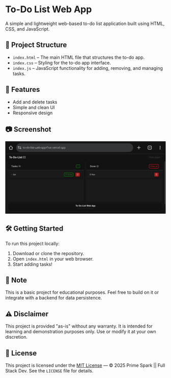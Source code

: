# To-Do List Web App

A simple and lightweight web-based to-do list application built using HTML, CSS, and JavaScript.

## 📁 Project Structure

- `index.html` – The main HTML file that structures the to-do app.
- `index.css` – Styling for the to-do app interface.
- `index.js` – JavaScript functionality for adding, removing, and managing tasks.

## 🚀 Features

- Add and delete tasks
- Simple and clean UI
- Responsive design

## 📷 Screenshot

![To-Do List Web App Screenshot](todolist.png)

## 🛠️ Getting Started

To run this project locally:

1. Download or clone the repository.
2. Open `index.html` in your web browser.
3. Start adding tasks!

## 📌 Note

This is a basic project for educational purposes. Feel free to build on it or integrate with a backend for data persistence.

## ⚠️ Disclaimer

This project is provided "as-is" without any warranty. It is intended for learning and demonstration purposes only. Use or modify it at your own discretion.

## 📄 License

This project is licensed under the [MIT License](./LICENSE) — © 2025 Prime Spark || Full Stack Dev. See the `LICENSE` file for details.
